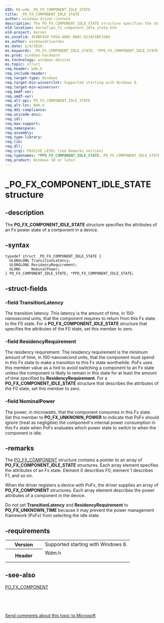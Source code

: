 ```yaml
---
UID: NS:wdm._PO_FX_COMPONENT_IDLE_STATE
title: _PO_FX_COMPONENT_IDLE_STATE
author: windows-driver-content
description: The PO_FX_COMPONENT_IDLE_STATE structure specifies the attributes of an Fx power state of a component in a device.
old-location: kernel\po_fx_component_idle_state.htm
old-project: kernel
ms.assetid: 4F0BF45D-F854-480C-B0AC-8134C6BF3266
ms.author: windowsdriverdev
ms.date: 1/4/2018
ms.keywords: _PO_FX_COMPONENT_IDLE_STATE, *PPO_FX_COMPONENT_IDLE_STATE, PO_FX_COMPONENT_IDLE_STATE
ms.prod: windows-hardware
ms.technology: windows-devices
ms.topic: struct
req.header: wdm.h
req.include-header: 
req.target-type: Windows
req.target-min-winverclnt: Supported starting with Windows 8.
req.target-min-winversvr: 
req.kmdf-ver: 
req.umdf-ver: 
req.alt-api: PO_FX_COMPONENT_IDLE_STATE
req.alt-loc: Wdm.h
req.ddi-compliance: 
req.unicode-ansi: 
req.idl: 
req.max-support: 
req.namespace: 
req.assembly: 
req.type-library: 
req.lib: 
req.dll: 
req.irql: PASSIVE_LEVEL (see Remarks section)
req.typenames: *PPO_FX_COMPONENT_IDLE_STATE, PO_FX_COMPONENT_IDLE_STATE
req.product: Windows 10 or later.
---
```


# _PO_FX_COMPONENT_IDLE_STATE structure



## -description
The <b>PO_FX_COMPONENT_IDLE_STATE</b> structure specifies the attributes of an Fx power state of a component in a device.



## -syntax

````
typedef struct _PO_FX_COMPONENT_IDLE_STATE {
  ULONGLONG TransitionLatency;
  ULONGLONG ResidencyRequirement;
  ULONG     NominalPower;
} PO_FX_COMPONENT_IDLE_STATE, *PPO_FX_COMPONENT_IDLE_STATE;
````


## -struct-fields

### -field TransitionLatency

The transition latency. This latency is the amount of time, in 100-nanosecond units, that the component requires to return from this Fx state to the F0 state. For a <b>PO_FX_COMPONENT_IDLE_STATE</b> structure that specifies the attributes of the F0 state, set this member to zero. 


### -field ResidencyRequirement

The residency requirement. The residency requirement is the minimum amount of time, in 100-nanosecond units, that the component must spend in this Fx state to make a transition to this Fx state worthwhile. PoFx uses this member value as a hint to avoid switching a component to an Fx state unless the component is likely to remain in this state for at least the amount of time specified by <b>ResidencyRequirement</b>. For a <b>PO_FX_COMPONENT_IDLE_STATE</b> structure that describes the attributes of the F0 state, set this member to zero.


### -field NominalPower

The power, in microwatts, that the component consumes in this Fx state. Set this member to <b>PO_FX_UNKNOWN_POWER</b> to indicate that PoFx should ignore (treat as negligible) the component's internal power consumption in this Fx state when PoFx evaluates which power state to switch to when the component is idle.



## -remarks
 The <a href="..\wdm\ns-wdm-_po_fx_component_v2.md">PO_FX_COMPONENT</a> structure contains a pointer to an array of <b>PO_FX_COMPONENT_IDLE_STATE</b> structures. Each array element specifies the attributes of an Fx state. Element 0 describes F0, element 1 describes F1, and so on.

When the driver registers a device with PoFx, the driver supplies an array of <b>PO_FX_COMPONENT</b> structures. Each array element describes the power attributes of a component in the device.

Do not set <b>TransitionLatency</b> and <b>ResidencyRequirement</b> to <b>PO_FX_UNKNOWN_TIME</b> because  it may prevent the power management framework (PoFx) from selecting the idle state.


## -requirements
<table>
<tr>
<th width="30%">
Version

</th>
<td width="70%">
Supported starting with Windows 8.

</td>
</tr>
<tr>
<th width="30%">
Header

</th>
<td width="70%">
<dl>
<dt>Wdm.h</dt>
</dl>
</td>
</tr>
</table>

## -see-also
<dl>
<dt>
<a href="..\wdm\ns-wdm-_po_fx_component_v2.md">PO_FX_COMPONENT</a>
</dt>
</dl>
 

 

<a href="mailto:wsddocfb@microsoft.com?subject=Documentation%20feedback [kernel\kernel]:%20PO_FX_COMPONENT_IDLE_STATE structure%20 RELEASE:%20(1/4/2018)&amp;body=%0A%0APRIVACY STATEMENT%0A%0AWe use your feedback to improve the documentation. We don't use your email address for any other purpose, and we'll remove your email address from our system after the issue that you're reporting is fixed. While we're working to fix this issue, we might send you an email message to ask for more info. Later, we might also send you an email message to let you know that we've addressed your feedback.%0A%0AFor more info about Microsoft's privacy policy, see http://privacy.microsoft.com/en-us/default.aspx." title="Send comments about this topic to Microsoft">Send comments about this topic to Microsoft</a>

